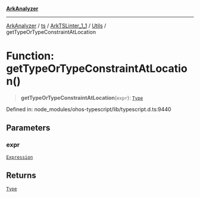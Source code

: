 [**ArkAnalyzer**](../../../../../../../../README.md)

***

[ArkAnalyzer](../../../../../../../../globals.md) / [ts](../../../../../README.md) / [ArkTSLinter\_1\_1](../../../README.md) / [Utils](../README.md) / getTypeOrTypeConstraintAtLocation

# Function: getTypeOrTypeConstraintAtLocation()

> **getTypeOrTypeConstraintAtLocation**(`expr`): [`Type`](../../../../../interfaces/Type.md)

Defined in: node\_modules/ohos-typescript/lib/typescript.d.ts:9440

## Parameters

### expr

[`Expression`](../../../../../interfaces/Expression.md)

## Returns

[`Type`](../../../../../interfaces/Type.md)
